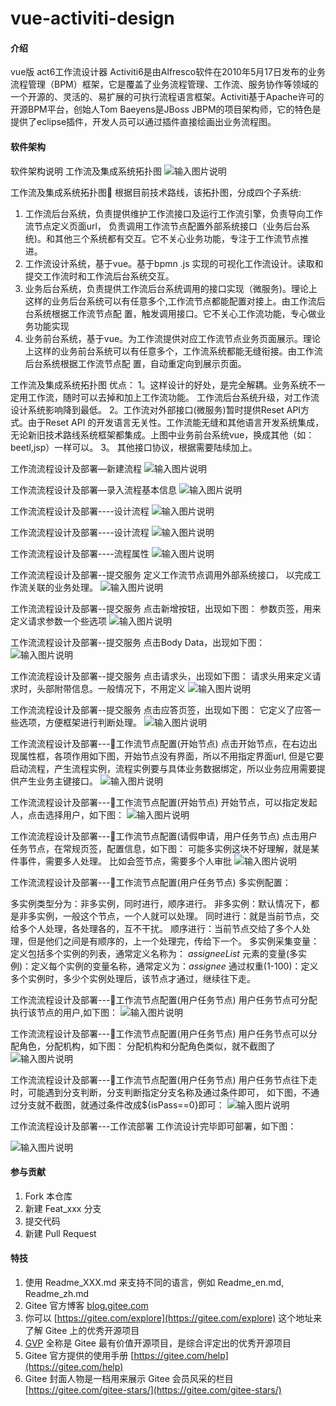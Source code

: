 # vue-activiti-design

#### 介绍
vue版 act6工作流设计器
Activiti6是由Alfresco软件在2010年5月17日发布的业务流程管理（BPM）框架，它是覆盖了业务流程管理、工作流、服务协作等领域的一个开源的、灵活的、易扩展的可执行流程语言框架。Activiti基于Apache许可的开源BPM平台，创始人Tom Baeyens是JBoss JBPM的项目架构师，它的特色是提供了eclipse插件，开发人员可以通过插件直接绘画出业务流程图。

#### 软件架构
软件架构说明
工作流及集成系统拓扑图
![输入图片说明](https://foruda.gitee.com/images/1668574544651317945/59d4a911_56927.png "屏幕截图")

工作流及集成系统拓扑图
根据目前技术路线，该拓扑图，分成四个子系统:
  
1.  工作流后台系统，负责提供维护工作流接口及运行工作流引擎，负责导向工作流节点定义页面url，
     负责调用工作流节点配置外部系统接口（业务后台系统)。和其他三个系统都有交互。它不关心业务功能，专注于工作流节点推进。
2.  工作流设计系统，基于vue。基于bpmn .js 实现的可视化工作流设计。读取和提交工作流时和工作流后台系统交互。
3.  业务后台系统，负责提供工作流后台系统调用的接口实现（微服务)。理论上这样的业务后台系统可以有任意多个,工作流节点都能配置对接上。由工作流后台系统根据工作流节点配
    置，触发调用接口。它不关心工作流功能，专心做业务功能实现
4.  业务前台系统，基于vue。为工作流提供对应工作流节点业务页面展示。理论上这样的业务前台系统可以有任意多个，工作流系统都能无缝衔接。由工作流后台系统根据工作流节点配
    置，自动重定向到展示页面。

工作流及集成系统拓扑图
优点：
   1。这样设计的好处，是完全解耦。业务系统不一定用工作流，随时可以去掉和加上工作流功能。
         工作流后台系统升级，对工作流设计系统影响降到最低。
   2。工作流对外部接口(微服务)暂时提供Reset API方式。由于Reset API  的开发语言无关性。工作流能无缝和其他语言开发系统集成，无论新旧技术路线系统框架都集成。上图中业务前台系统vue，换成其他（如：beetl,jsp）一样可以。
  3。 其他接口协议，根据需要陆续加上。

工作流流程设计及部署—新建流程
![输入图片说明](static/image.png)

工作流流程设计及部署—录入流程基本信息
![输入图片说明](static/baseinfoimage.png)

工作流流程设计及部署----设计流程
![输入图片说明](static/designimage.png)

工作流流程设计及部署----设计流程
![输入图片说明](static/design2image.png)

工作流流程设计及部署----流程属性
![输入图片说明](static/processpropimage.png)

工作流流程设计及部署--提交服务
定义工作流节点调用外部系统接口， 以完成工作流关联的业务处理。
![输入图片说明](static/commitserviceimage.png)

工作流流程设计及部署--提交服务
点击新增按钮，出现如下图：
参数页签，用来定义请求参数一个些选项
![输入图片说明](static/commitserviceconfimage.png)

工作流流程设计及部署--提交服务
点击Body Data，出现如下图：
![输入图片说明](static/git/commitservice3image.png)

工作流流程设计及部署--提交服务
点击请求头，出现如下图：
请求头用来定义请求时，头部附带信息。一般情况下，不用定义
![输入图片说明](static/git/commitservice4image.png)

工作流流程设计及部署--提交服务
点击应答页签，出现如下图：
它定义了应答一些选项，方便框架进行判断处理。
![输入图片说明](static/git/commitservice5image.png)

工作流流程设计及部署---工作流节点配置(开始节点)
点击开始节点，在右边出现属性框，各项作用如下图，开始节点没有界面，所以不用指定界面url,
但是它要启动流程，产生流程实例，流程实例要与具体业务数据绑定，所以业务应用需要提供产生业务主键接口。
![输入图片说明](static/git/startnode1image.png)

工作流流程设计及部署---工作流节点配置(开始节点)
开始节点，可以指定发起人，点击选择用户，如下图：
![输入图片说明](static/git/startnode3image.png)

工作流流程设计及部署---工作流节点配置(请假申请，用户任务节点)
点击用户任务节点，在常规页签，配置信息，如下图：
可能多实例这块不好理解，就是某件事件，需要多人处理。
比如会签节点，需要多个人审批
![输入图片说明](static/git/startnode2image.png)

工作流流程设计及部署---工作流节点配置(用户任务节点)
多实例配置：

 多实例类型分为：非多实例，同时进行，顺序进行。
非多实例：默认情况下，都是非多实例，一般这个节点，一个人就可以处理。
同时进行：就是当前节点，交给多个人处理，各处理各的，互不干扰。
顺序进行：当前节点交给了多个人处理，但是他们之间是有顺序的，上一个处理完，传给下一个。
多实例采集变量：定义包括多个实例的列表，通常定义名称为： _assigneeList_
元素的变量(多实例)：定义每个实例的变量名称，通常定义为：_assignee_
通过权重(1-100)：定义多个实例时，多少个实例处理后，该节点才通过，继续往下走。

工作流流程设计及部署---工作流节点配置(用户任务节点)
用户任务节点可分配执行该节点的用户,如下图：
![输入图片说明](static/git/usertasknode1image.png)

工作流流程设计及部署---工作流节点配置(用户任务节点)
用户任务节点可以分配角色，分配机构，如下图：
分配机构和分配角色类似，就不截图了
![输入图片说明](static/git/usertasknode2image.png)

工作流流程设计及部署---工作流节点配置(用户任务节点)
用户任务节点往下走时，可能遇到分支判断，分支判断指定分支名称及通过条件即可，
如下图，不通过分支就不截图，就通过条件改成${isPass==0}即可：
![输入图片说明](static/git/usertasknode4image.png)

工作流流程设计及部署---工作流部署
工作流设计完毕即可部署，如下图：

![输入图片说明](static/git/workflowdeployimage.png)
#### 参与贡献

1.  Fork 本仓库
2.  新建 Feat_xxx 分支
3.  提交代码
4.  新建 Pull Request


#### 特技

1.  使用 Readme\_XXX.md 来支持不同的语言，例如 Readme\_en.md, Readme\_zh.md
2.  Gitee 官方博客 [blog.gitee.com](https://blog.gitee.com)
3.  你可以 [https://gitee.com/explore](https://gitee.com/explore) 这个地址来了解 Gitee 上的优秀开源项目
4.  [GVP](https://gitee.com/gvp) 全称是 Gitee 最有价值开源项目，是综合评定出的优秀开源项目
5.  Gitee 官方提供的使用手册 [https://gitee.com/help](https://gitee.com/help)
6.  Gitee 封面人物是一档用来展示 Gitee 会员风采的栏目 [https://gitee.com/gitee-stars/](https://gitee.com/gitee-stars/)
